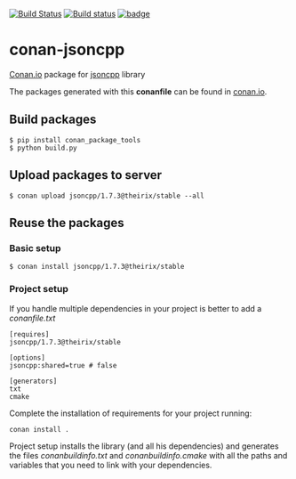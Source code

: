 [![Build Status](https://travis-ci.org/theirix/conan-jsoncpp.svg)](https://travis-ci.org/theirix/conan-jsoncpp)
[![Build status](https://ci.appveyor.com/api/projects/status/18pdj80qtc0q1p64?svg=true)](https://ci.appveyor.com/project/theirix/conan-jsoncpp)
[![badge](https://img.shields.io/badge/conan.io-jsoncpp%2F1.7.3-green.svg?logo=data:image/png;base64%2CiVBORw0KGgoAAAANSUhEUgAAAA4AAAAOCAMAAAAolt3jAAAA1VBMVEUAAABhlctjlstkl8tlmMtlmMxlmcxmmcxnmsxpnMxpnM1qnc1sn85voM91oM11oc1xotB2oc56pNF6pNJ2ptJ8ptJ8ptN9ptN8p9N5qNJ9p9N9p9R8qtOBqdSAqtOAqtR%2BrNSCrNJ/rdWDrNWCsNWCsNaJs9eLs9iRvNuVvdyVv9yXwd2Zwt6axN6dxt%2Bfx%2BChyeGiyuGjyuCjyuGly%2BGlzOKmzOGozuKoz%2BKqz%2BOq0OOv1OWw1OWw1eWx1eWy1uay1%2Baz1%2Baz1%2Bez2Oe02Oe12ee22ujUGwH3AAAAAXRSTlMAQObYZgAAAAFiS0dEAIgFHUgAAAAJcEhZcwAACxMAAAsTAQCanBgAAAAHdElNRQfgBQkREyOxFIh/AAAAiklEQVQI12NgAAMbOwY4sLZ2NtQ1coVKWNvoc/Eq8XDr2wB5Ig62ekza9vaOqpK2TpoMzOxaFtwqZua2Bm4makIM7OzMAjoaCqYuxooSUqJALjs7o4yVpbowvzSUy87KqSwmxQfnsrPISyFzWeWAXCkpMaBVIC4bmCsOdgiUKwh3JojLgAQ4ZCE0AMm2D29tZwe6AAAAAElFTkSuQmCC)](http://www.conan.io/source/jsoncpp/1.7.3/theirix/ci)

# conan-jsoncpp

[Conan.io](https://conan.io) package for [jsoncpp](https://github.com/open-source-parsers/jsoncpp) library

The packages generated with this **conanfile** can be found in [conan.io](https://conan.io/source/jsoncpp/1.7.3/theirix/stable).

## Build packages

    $ pip install conan_package_tools
    $ python build.py
    
## Upload packages to server

    $ conan upload jsoncpp/1.7.3@theirix/stable --all
    
## Reuse the packages

### Basic setup

    $ conan install jsoncpp/1.7.3@theirix/stable
    
### Project setup

If you handle multiple dependencies in your project is better to add a *conanfile.txt*
    
    [requires]
    jsoncpp/1.7.3@theirix/stable

    [options]
    jsoncpp:shared=true # false
    
    [generators]
    txt
    cmake

Complete the installation of requirements for your project running:</small></span>

    conan install . 

Project setup installs the library (and all his dependencies) and generates the files *conanbuildinfo.txt* and *conanbuildinfo.cmake* with all the paths and variables that you need to link with your dependencies.

